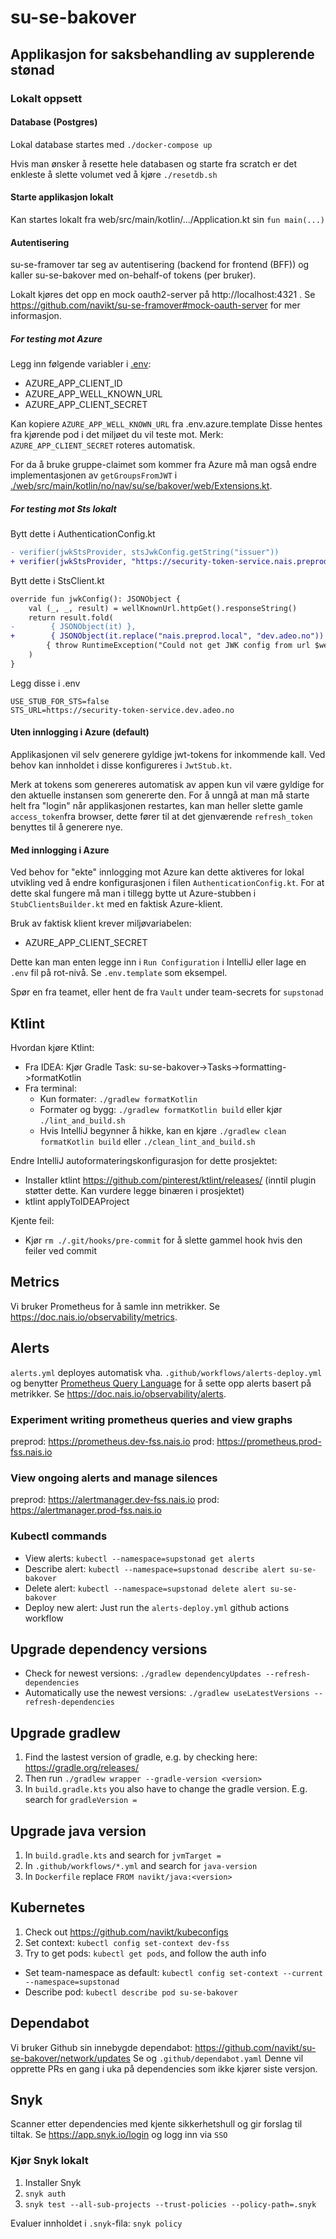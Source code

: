 # su-se-bakover

## Applikasjon for saksbehandling av supplerende stønad

### Lokalt oppsett

#### Database (Postgres)
Lokal database startes med `./docker-compose up`

Hvis man ønsker å resette hele databasen og starte fra scratch er det enkleste å slette volumet ved å kjøre `./resetdb.sh`

#### Starte applikasjon lokalt
Kan startes lokalt fra web/src/main/kotlin/.../Application.kt sin `fun main(...)`

#### Autentisering
su-se-framover tar seg av autentisering (backend for frontend (BFF)) og kaller su-se-bakover med on-behalf-of tokens (per bruker).

Lokalt kjøres det opp en mock oauth2-server på http://localhost:4321 .
Se https://github.com/navikt/su-se-framover#mock-oauth-server for mer informasjon.

##### For testing mot Azure
Legg inn følgende variabler i [.env]():
- AZURE_APP_CLIENT_ID
- AZURE_APP_WELL_KNOWN_URL
- AZURE_APP_CLIENT_SECRET

Kan kopiere `AZURE_APP_WELL_KNOWN_URL` fra .env.azure.template
Disse hentes fra kjørende pod i det miljøet du vil teste mot.
Merk: `AZURE_APP_CLIENT_SECRET` roteres automatisk.

For da å bruke gruppe-claimet som kommer fra Azure må man også endre implementasjonen av `getGroupsFromJWT` i [./web/src/main/kotlin/no/nav/su/se/bakover/web/Extensions.kt]().

##### For testing mot Sts lokalt
Bytt dette i AuthenticationConfig.kt
```diff
- verifier(jwkStsProvider, stsJwkConfig.getString("issuer"))
+ verifier(jwkStsProvider, "https://security-token-service.nais.preprod.local"))
```

Bytt dette i StsClient.kt
```diff
override fun jwkConfig(): JSONObject {
    val (_, _, result) = wellKnownUrl.httpGet().responseString()
    return result.fold(
-        { JSONObject(it) },
+        { JSONObject(it.replace("nais.preprod.local", "dev.adeo.no")) },
        { throw RuntimeException("Could not get JWK config from url $wellKnownUrl, error:$it") }
    )
}
```

Legg disse i .env
```shell
USE_STUB_FOR_STS=false
STS_URL=https://security-token-service.dev.adeo.no
```

#### Uten innlogging i Azure (default)
Applikasjonen vil selv generere gyldige jwt-tokens for inkommende kall. Ved behov kan innholdet i disse konfigureres i `JwtStub.kt`.

Merk at tokens som genereres automatisk av appen kun vil være gyldige for den aktuelle instansen som genererte den.
For å unngå at man må starte helt fra "login" når applikasjonen restartes, kan man heller slette gamle `access_token`fra browser,
dette fører til at det gjenværende `refresh_token` benyttes til å generere nye.

#### Med innlogging i Azure
Ved behov for "ekte" innlogging mot Azure kan dette aktiveres for lokal utvikling ved å endre konfigurasjonen i filen `AuthenticationConfig.kt`.
For at dette skal fungere må man i tillegg bytte ut Azure-stubben i `StubClientsBuilder.kt` med en faktisk Azure-klient.

Bruk av faktisk klient krever miljøvariabelen:
* AZURE_APP_CLIENT_SECRET

Dette kan man enten legge inn i `Run Configuration` i IntelliJ eller lage en `.env` fil på rot-nivå. Se `.env.template`
som eksempel.

Spør en fra teamet, eller hent de fra `Vault` under team-secrets for  `supstonad`

## Ktlint

Hvordan kjøre Ktlint:
* Fra IDEA: Kjør Gradle Task: su-se-bakover->Tasks->formatting->formatKotlin
* Fra terminal:
   * Kun formater: `./gradlew formatKotlin`
   * Formater og bygg: `./gradlew formatKotlin build` eller kjør `./lint_and_build.sh`
   * Hvis IntelliJ begynner å hikke, kan en kjøre `./gradlew clean formatKotlin build` eller `./clean_lint_and_build.sh`

Endre IntelliJ autoformateringskonfigurasjon for dette prosjektet:
* Installer ktlint https://github.com/pinterest/ktlint/releases/ (inntil plugin støtter dette. Kan vurdere legge binæren i prosjektet)
* ktlint applyToIDEAProject

Kjente feil:
* Kjør `rm ./.git/hooks/pre-commit` for å slette gammel hook hvis den feiler ved commit

## Metrics
Vi bruker Prometheus for å samle inn metrikker.
Se https://doc.nais.io/observability/metrics.

## Alerts
`alerts.yml` deployes automatisk vha. `.github/workflows/alerts-deploy.yml` og benytter [Prometheus Query Language](https://prometheus.io/docs/prometheus/latest/querying/basics/) for å sette opp alerts basert på metrikker.
Se https://doc.nais.io/observability/alerts.

### Experiment writing prometheus queries and view graphs
preprod: https://prometheus.dev-fss.nais.io
prod: https://prometheus.prod-fss.nais.io

### View ongoing alerts and manage silences
preprod: https://alertmanager.dev-fss.nais.io
prod: https://alertmanager.prod-fss.nais.io

### Kubectl commands
* View alerts: `kubectl --namespace=supstonad get alerts`
* Describe alert: `kubectl --namespace=supstonad describe alert su-se-bakover`
* Delete alert: `kubectl --namespace=supstonad delete alert su-se-bakover`
* Deploy new alert: Just run the `alerts-deploy.yml` github actions workflow

## Upgrade dependency versions
* Check for newest versions: `./gradlew dependencyUpdates --refresh-dependencies`
* Automatically use the newest versions: `./gradlew useLatestVersions --refresh-dependencies`

## Upgrade gradlew
1. Find the lastest version of gradle, e.g. by checking here: https://gradle.org/releases/
1. Then run `./gradlew wrapper --gradle-version <version>`
1. In `build.gradle.kts` you also have to change the gradle version. E.g. search for `gradleVersion =`

## Upgrade java version
1. In `build.gradle.kts` and search for `jvmTarget = `
1. In `.github/workflows/*.yml` and search for `java-version`
1. In `Dockerfile` replace `FROM navikt/java:<version>`

## Kubernetes
1. Check out https://github.com/navikt/kubeconfigs
1. Set context: `kubectl config set-context dev-fss` 
1. Try to get pods: `kubectl get pods`, and follow the auth info

* Set team-namespace as default: `kubectl config set-context --current --namespace=supstonad`
* Describe pod: `kubectl describe pod su-se-bakover`

## Dependabot

Vi bruker Github sin innebygde dependabot: https://github.com/navikt/su-se-bakover/network/updates
Se og `.github/dependabot.yaml`
Denne vil opprette PRs en gang i uka på dependencies som ikke kjører siste versjon.

## Snyk

Scanner etter dependencies med kjente sikkerhetshull og gir forslag til tiltak. Se https://app.snyk.io/login og logg inn
via `SSO`

### Kjør Snyk lokalt

1. Installer Snyk
2. `snyk auth`
3. `snyk test --all-sub-projects --trust-policies --policy-path=.snyk`

Evaluer innholdet i `.snyk`-fila: `snyk policy`